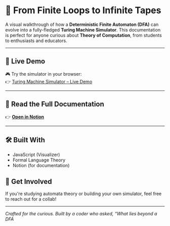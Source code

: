 # 🧠 From Finite Loops to Infinite Tapes

A visual walkthrough of how a **Deterministic Finite Automaton (DFA)** can evolve into a fully-fledged **Turing Machine Simulator**. This documentation is perfect for anyone curious about **Theory of Computation**, from students to enthusiasts and educators.

---

## 🚀 Live Demo

🎮 Try the simulator in your browser:  
👉 [Turing Machine Simulator – Live Demo](https://lemueljay.github.io/turing_machine_simulator/)

---

## 📘 Read the Full Documentation

👉 [**Open in Notion**](https://unmarred-mangosteen-1ca.notion.site/From-Finite-Loops-to-Infinite-Tapes-1ef9ad59a1d880348cdbf020148e90d7?pvs=73)

---

## 🛠️ Built With

- JavaScript (Visualizer)
- Formal Language Theory
- Notion (for documentation)

## 🚀 Get Involved

If you're studying automata theory or building your own simulator, feel free to reach out for a collab!

---

*Crafted for the curious. Built by a coder who asked, “What lies beyond a DFA*
